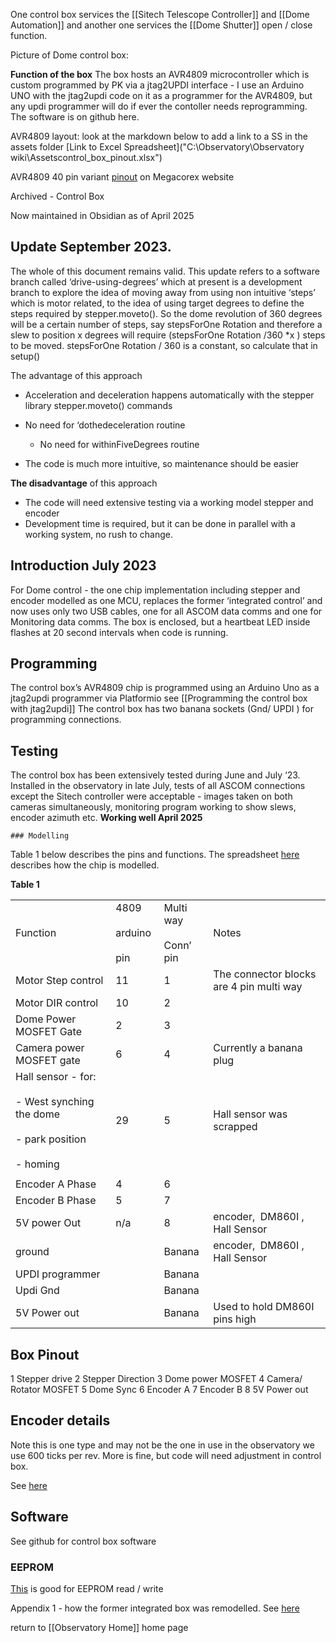 One control box services the [[Sitech Telescope Controller]] and [[Dome  Automation]] and another one services the [[Dome Shutter]] open / close function.

Picture of Dome control box:


**Function of the box**
The box hosts an AVR4809 microcontroller which is custom programmed by PK via a jtag2UPDI interface - I use an Arduino UNO with the jtag2updi code on it as a programmer for the AVR4809, but any updi programmer will do if ever the contoller needs reprogramming.
The software is on github here.

AVR4809 layout:
look at the markdown below to add a link to a SS in the assets folder
[Link to Excel Spreadsheet]("C:\Observatory\Observatory wiki\Assetscontrol_box_pinout.xlsx")

AVR4809 40 pin variant [pinout](https://github.com/MCUdude/MegaCoreX?tab=readme-ov-file) on Megacorex website



Archived - Control Box 

Now maintained in Obsidian as of April 2025

## Update September 2023. 

The whole of this document remains valid. This update refers to a software branch called ‘drive-using-degrees’ which at present is a development branch to explore the idea of moving away from using non intuitive ‘steps’ which is motor related, to the idea of using target degrees to define the steps required by stepper.moveto(). So the dome revolution of 360 degrees will be a certain number of steps, say stepsForOne Rotation and therefore a slew to position x degrees will require (stepsForOne Rotation /360 *x ) steps to be moved. stepsForOne Rotation / 360 is a constant, so calculate that in setup()

The advantage of this approach

- Acceleration and deceleration happens automatically with the stepper library stepper.moveto() commands
    
- No need for ‘dothedeceleration routine
   - No need for withinFiveDegrees routine
- The code is much more intuitive, so maintenance should be easier
    
**The disadvantage** of this approach

- The code will need extensive testing via a working model stepper and encoder
- Development time is required, but it can be done in parallel with a working system, no rush to change.
## Introduction July 2023

For Dome control - the one chip implementation including stepper and encoder modelled as one MCU, replaces the former ‘integrated control’ and now uses only two USB cables, one for all ASCOM data comms and one for Monitoring data comms. The box is enclosed, but a heartbeat LED inside flashes at 20 second intervals when code is running.
## Programming

The control box’s AVR4809 chip is programmed using an Arduino Uno as a jtag2updi programmer via Platformio see [[Programming the control box with jtag2updi]] The control box has two banana sockets (Gnd/ UPDI ) for programming connections. 

## Testing

The control box has been extensively tested during June and July ‘23. Installed in the observatory in late July, tests of all ASCOM connections except the Sitech controller were acceptable - images taken on both cameras simultaneously, monitoring program working to show slews, encoder azimuth etc. **Working well April 2025**


    
    ### Modelling

Table 1 below describes the pins and functions. The spreadsheet [here](https://docs.google.com/spreadsheets/u/0/d/1RLFg1F5WgP97Ck7IOUJbF8Lhts_1J4T0fl-OKxMCbDc/edit) describes how the chip is modelled.

**Table 1**

|   |   |   |   |
|---|---|---|---|
|Function|4809 <br><br>arduino <br><br>pin|Multi way<br><br>Conn’ pin|Notes|
|Motor Step control|11|1|The connector blocks are 4 pin multi way|
|Motor DIR control|10|2||
|Dome Power MOSFET Gate|2|3||
|Camera power MOSFET gate|6|4|Currently a banana plug|
|Hall sensor - for:<br><br>- West synching the dome <br><br>- park position  <br><br>- homing|29|5|Hall sensor was scrapped|
|||||
|Encoder A Phase|4|6||
|Encoder B Phase|5|7||
|5V power Out|n/a|8|encoder,  DM860I , Hall Sensor|
|ground||Banana|encoder,  DM860I , Hall Sensor|
|UPDI programmer||Banana||
|Updi Gnd||Banana||
|5V Power out||Banana|Used to hold DM860I pins high|

## Box Pinout

1 Stepper drive
2 Stepper Direction
3 Dome power MOSFET
4 Camera/ Rotator MOSFET
5 Dome Sync
6 Encoder A
7 Encoder B
8 5V Power out

## Encoder details

Note this is one type and may not be the one in use in the observatory we use 600 ticks per rev. More is fine, but code will need adjustment in control box.

See [here](https://sharvielectronics.com/product/e38s6g5-600b-g24n-photoelectric-incremental-rotary-encoder/)

## Software

See github for control box software

### EEPROM

[This](https://teslabs.com/openplayer/docs/docs/prognotes/EEPROM%20Tutorial.pdf) is good for EEPROM read / write

  Appendix 1 - how the former integrated box was remodelled. See [here](https://docs.google.com/document/d/1atwApJ2Rd58Dv2i7JQ5XCE-euWsRQEW1fJAKeIhEzwI/edit)



return to [[Observatory Home]] home page